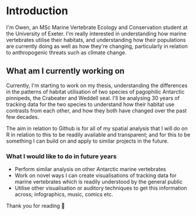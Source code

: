 # Introduction
I'm Owen, an MSc Marine Vertebrate Ecology and Conservation student at the University of Exeter. I'm really interested in understanding how marine vertebrates utilise their habitats, and understanding how their populations are currently doing as well as how they're changing, particularly in relation to anthropogenic threats such as climate change.

## What am I currently working on
Currently, I'm starting to work on my thesis, understanding the differences in the patterns of habitat utilisation of two species of pagophilic Antarctic pinnipeds, the Crabeater and Weddell seal. I'll be analysing 30 years of tracking data for the two species to understand how their habitat use contrasts from each other, and how they both have changed over the past few decades.

The aim in relation to Github is for all of my spatial analysis that I will do on R in relation to this to be readily available and transparent; and for this to be something I can build on and apply to similar projects in the future. 

### What I would like to do in future years
- Perform similar analysis on other Antarctic marine vertebrates
- Work on novel ways I can create visualisations of tracking data for marine vertebrates which is readily understood by the general public
- Utilise other visualisation or auditory techniques to get this information across; infographics, music, comics etc.

Thank you for reading 🦭

<!--
**OW-D/OW-D** is a ✨ _special_ ✨ repository because its `README.md` (this file) appears on your GitHub profile.

Here are some ideas to get you started:

- 🔭 I’m currently working on ...
- 🌱 I’m currently learning ...
- 👯 I’m looking to collaborate on ...
- 🤔 I’m looking for help with ...
- 💬 Ask me about ...
- 📫 How to reach me: ...
- 😄 Pronouns: ...
- ⚡ Fun fact: ...
-->
